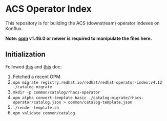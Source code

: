 # ACS Operator Index

This repository is for building the ACS (downstream) operator indexes on Konflux.

**Note: [opm](https://github.com/operator-framework/operator-registry/releases) v1.46.0 or newer is required to manipulate the files here.**

## Initialization

Followed [this](https://gitlab.cee.redhat.com/konflux/docs/users/-/blob/main/topics/getting-started/building-olm-products.md)
and [this](https://github.com/konflux-ci/olm-operator-konflux-sample/blob/main/docs/konflux-onboarding.md) doc:
1. Fetched a recent OPM
2. `opm migrate registry.redhat.io/redhat/redhat-operator-index:v4.12 ./catalog-migrate`
3. `mkdir -p common/catalog/rhacs-operator`
4. `opm alpha convert-template basic ./catalog-migrate/rhacs-operator/catalog.json > common/catalog-template.json`
5. `./render-template.sh`
6. `opm validate common/catalog`
